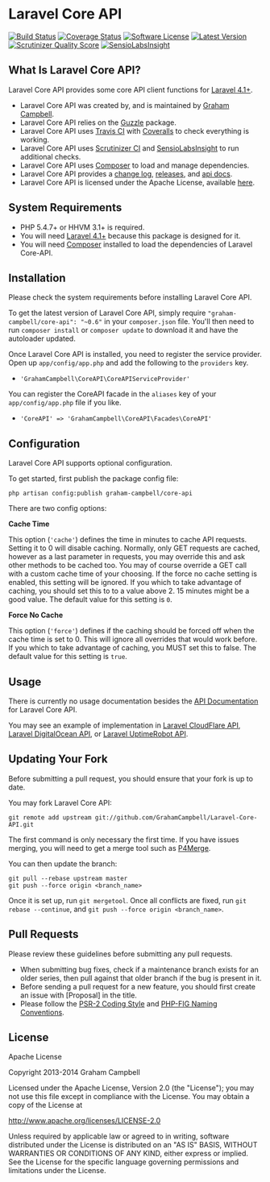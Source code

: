 Laravel Core API
================


[![Build Status](https://img.shields.io/travis/GrahamCampbell/Laravel-Core-API/master.svg)](https://travis-ci.org/GrahamCampbell/Laravel-Core-API)
[![Coverage Status](https://img.shields.io/coveralls/GrahamCampbell/Laravel-Core-API/master.svg)](https://coveralls.io/r/GrahamCampbell/Laravel-Core-API)
[![Software License](https://img.shields.io/badge/license-Apache%202.0-brightgreen.svg)](https://github.com/GrahamCampbell/Laravel-Core-API/blob/master/LICENSE.md)
[![Latest Version](https://img.shields.io/github/release/GrahamCampbell/Laravel-Core-API.svg)](https://github.com/GrahamCampbell/Laravel-Core-API/releases)
[![Scrutinizer Quality Score](https://scrutinizer-ci.com/g/GrahamCampbell/Laravel-Core-API/badges/quality-score.png?s=a2f20fc191087f35712aa469b0225e1a2bf5d0fd)](https://scrutinizer-ci.com/g/GrahamCampbell/Laravel-Core-API)
[![SensioLabsInsight](https://insight.sensiolabs.com/projects/fd28e11f-7e03-4835-8952-db9b4ecf34ba/mini.png)](https://insight.sensiolabs.com/projects/fd28e11f-7e03-4835-8952-db9b4ecf34ba)


## What Is Laravel Core API?

Laravel Core API provides some core API client functions for [Laravel 4.1+](http://laravel.com).

* Laravel Core API was created by, and is maintained by [Graham Campbell](https://github.com/GrahamCampbell).
* Laravel Core API relies on the [Guzzle](https://github.com/guzzle/guzzle) package.
* Laravel Core API uses [Travis CI](https://travis-ci.org/GrahamCampbell/Laravel-Core-API) with [Coveralls](https://coveralls.io/r/GrahamCampbell/Laravel-Core-API) to check everything is working.
* Laravel Core API uses [Scrutinizer CI](https://scrutinizer-ci.com/g/GrahamCampbell/Laravel-Core-API) and [SensioLabsInsight](https://insight.sensiolabs.com/projects/fd28e11f-7e03-4835-8952-db9b4ecf34ba) to run additional checks.
* Laravel Core API uses [Composer](https://getcomposer.org) to load and manage dependencies.
* Laravel Core API provides a [change log](https://github.com/GrahamCampbell/Laravel-Core-API/blob/master/CHANGELOG.md), [releases](https://github.com/GrahamCampbell/Laravel-Core-API/releases), and [api docs](http://grahamcampbell.github.io/Laravel-Core-API).
* Laravel Core API is licensed under the Apache License, available [here](https://github.com/GrahamCampbell/Laravel-Core-API/blob/master/LICENSE.md).


## System Requirements

* PHP 5.4.7+ or HHVM 3.1+ is required.
* You will need [Laravel 4.1+](http://laravel.com) because this package is designed for it.
* You will need [Composer](https://getcomposer.org) installed to load the dependencies of Laravel Core-API.


## Installation

Please check the system requirements before installing Laravel Core API.

To get the latest version of Laravel Core API, simply require `"graham-campbell/core-api": "~0.6"` in your `composer.json` file. You'll then need to run `composer install` or `composer update` to download it and have the autoloader updated.

Once Laravel Core API is installed, you need to register the service provider. Open up `app/config/app.php` and add the following to the `providers` key.

* `'GrahamCampbell\CoreAPI\CoreAPIServiceProvider'`

You can register the CoreAPI facade in the `aliases` key of your `app/config/app.php` file if you like.

* `'CoreAPI' => 'GrahamCampbell\CoreAPI\Facades\CoreAPI'`


## Configuration

Laravel Core API supports optional configuration.

To get started, first publish the package config file:

    php artisan config:publish graham-campbell/core-api

There are two config options:

**Cache Time**

This option (`'cache'`) defines the time in minutes to cache API requests. Setting it to 0 will disable caching. Normally, only GET requests are cached, however as a last parameter in requests, you may override this and ask other methods to be cached too. You may of course override a GET call with a custom cache time of your choosing. If the force no cache setting is enabled, this setting will be ignored. If you which to take advantage of caching, you should set this to to a value above 2. 15 minutes might be a good value. The default value for this setting is `0`.

**Force No Cache**

This option (`'force'`) defines if the caching should be forced off when the cache time is set to 0. This will ignore all overrides that would work before. If you which to take advantage of caching, you MUST set this to false. The default value for this setting is `true`.


## Usage

There is currently no usage documentation besides the [API Documentation](http://grahamcampbell.github.io/Laravel-Core-API
) for Laravel Core API.

You may see an example of implementation in [Laravel CloudFlare API](https://github.com/GrahamCampbell/Laravel-CloudFlare-API), [Laravel DigitalOcean API](https://github.com/GrahamCampbell/Laravel-DigitalOcean-API), or [Laravel UptimeRobot API](https://github.com/GrahamCampbell/Laravel-UptimeRobot-API).


## Updating Your Fork

Before submitting a pull request, you should ensure that your fork is up to date.

You may fork Laravel Core API:

    git remote add upstream git://github.com/GrahamCampbell/Laravel-Core-API.git

The first command is only necessary the first time. If you have issues merging, you will need to get a merge tool such as [P4Merge](http://perforce.com/product/components/perforce_visual_merge_and_diff_tools).

You can then update the branch:

    git pull --rebase upstream master
    git push --force origin <branch_name>

Once it is set up, run `git mergetool`. Once all conflicts are fixed, run `git rebase --continue`, and `git push --force origin <branch_name>`.


## Pull Requests

Please review these guidelines before submitting any pull requests.

* When submitting bug fixes, check if a maintenance branch exists for an older series, then pull against that older branch if the bug is present in it.
* Before sending a pull request for a new feature, you should first create an issue with [Proposal] in the title.
* Please follow the [PSR-2 Coding Style](https://github.com/php-fig/fig-standards/blob/master/accepted/PSR-2-coding-style-guide.md) and [PHP-FIG Naming Conventions](https://github.com/php-fig/fig-standards/blob/master/bylaws/002-psr-naming-conventions.md).


## License

Apache License

Copyright 2013-2014 Graham Campbell

Licensed under the Apache License, Version 2.0 (the "License");
you may not use this file except in compliance with the License.
You may obtain a copy of the License at

 http://www.apache.org/licenses/LICENSE-2.0

Unless required by applicable law or agreed to in writing, software
distributed under the License is distributed on an "AS IS" BASIS,
WITHOUT WARRANTIES OR CONDITIONS OF ANY KIND, either express or implied.
See the License for the specific language governing permissions and
limitations under the License.
